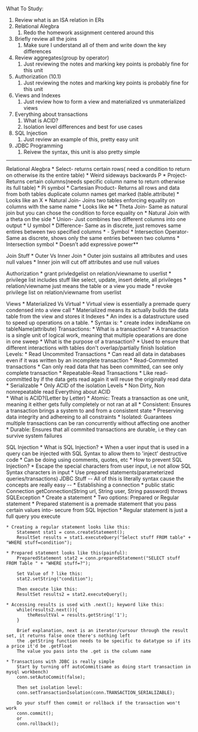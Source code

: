 ﻿What To Study:
1. Review what is an ISA relation in ERs
2. Relational Alegbra
   1. Redo the homework assignment centered around this
3. Briefly review all the joins
   1. Make sure I understand all of them and write down the key differences
4. Review aggregates(group by operator)
   1. Just reviewing the notes and marking key points is probably fine for this unit
5. Authorization (10.1)
   1. Just reviewing the notes and marking key points is probably fine for this unit
6. Views and Indexes
   1. Just review how to form a view and materialized vs unmaterialized views
7. Everything about transactions
   1. What is ACID?
   2. Isolation level differences and best for use cases
8. SQL Injection
   1. Just review an example of this, pretty easy unit
9. JDBC Programming
   1. Reivew the syntax, this unit is also pretty simple
________________
Relational Alegbra
    * Select- returns certain rows( need a condition to return on otherwise its the entire table)
    * Weird sideways backwards P
    * Project- Returns certain columns(needs specific column name to return otherwise its full table)
    * Pi symbol
    * Cartesian Product- Returns all rows and data from both tables duplicate column names get marked (table.attribute)
    * Looks like an X
    * Natural Join- Joins two tables enforcing equality on columns with the same name
    * Looks like ⋈
    * Theta Join- Same as natural join but you can chose the condition to force equality on
    * Natural Join with a theta on the side
    * Union- Just combines two different columns into one output
    * U symbol
    * Difference- Same as in discrete, just removes same entires between two specified columns
    * - Symbol
    * Intersection Operator- Same as discrete, shows only the same entries between two columns
    * Intersection symbol
    * Doesn’t add expressive power**

Join Stuff
    * Outer Vs Inner Join
    * Outer join sustains all attributes and uses null values
    * Inner join will cut off attributes and use null values

Authorization
    * grant privledgelist on relation/viewname to userlist
    * privilege list includes stuff like select, update, insert delete, all privileges
    * relation/viewname just means the table or a view you made
    * revoke privilege list on relation/viewname from userlist

Views
    * Materialized Vs Virtual
    * Virtual view is essentially a premade query condensed into a view call
    * Materialized means its actually builds the data table from the view and stores it
Indexes
    * An index is a datastructure used to speed up operations on a table.
    * Syntax is:
        * create index indexName on tableName(attribute)
Transactions:
    * What is a transaction?
        * A transaction is a single unit of logical work, meaning that multiple opearations are done in one sweep
    * What is the purpose of a transaction?
        * Used to ensure that different interactions with tables don't overlap/partially finish
Isolation Levels:
    * Read Uncommited Transactions
        * Can read all data in databases even if it was written by an incomplete transaction
    * Read-Commmited transactions
        * Can only read data that has been committed, can see only complete transaction
    * Repeatable-Read Transactions
        * Like read-committed by if the data gets read again it will reuse the originally read data
    * Serializable
        * Only ACID of the isolation Levels
        * Non Dirty, Non nonrepeatable read
Everything about ACID    
    * What is ACID?(Letter by Letter)
        * Atomic: Treats a transaction as one unit, meaning it either gets fully completely or not ran at all
        * Consistent: Ensures a transaction brings a system to and from a consistent state
            * Preserving data integrity and adhereing to all constraints
        * Isolated: Guarantees multiple transactions can be ran concurrently without affecting one another
        * Durable: Ensures that all commited transactions are durable, i.e they can survive system failures

SQL Injection
    * What is SQL Injection?
        * When a user input that is used in a query can be injected with SQL Syntax to allow them to 'inject' destructive code
        * Can be doing using comments, quotes, etc
    * How to prevent SQL Injection?
        * Escape the special characters from user input, i.e not allow SQL Syntax characters in input
        * Use prepared statements(parameterized queries/transactions)
JDBC Stuff
-- All of this is literally syntax cause the concepts are really easy --
    * Establishing a connection
        * public static Connection getConnection(String url, String user, String password) throws SQLException
    * Create a statement
        * Two options: Prepared or Regular statement
            * Prepared statement is a premade statement that you pass certain values into- secure from SQL Injection
            * Regular statement is just a full query you execute

    * Creating a regular statement looks like this:
        Statement stat1 = conn.createStatement();
        ResultSet results = stat1.executeQuery("Select stuff FROM table" + "WHERE stuff=condition");
        
    * Prepared statement looks like this(painful):
        PreparedStatement stat2 = conn.preparedStatement("SELECT stuff FROM Table " + "WHERE stuff=?");
        
        Set Value of ? like this:
        stat2.setString("condition");
        
        Then execute like this:
        ResultSet results2 = stat2.executeQuery();

    * Accessing results is used with .next(); keyword like this:
        while(results2.next()){
            theResultVal = results.getString('1');
        }

        Brief explanation, next is an iterator/cursour through the result set, it returns false once there's nothing left
        the .getString function needs to be specific to datatype so if its a price it'd be .getFloat
        The value you pass into the .get is the column name
    
    * Transactions with JDBC is really simple
        Start by turning off autoCommit(same as doing start transaction in mysql workbench)
        conn.setAutoCommit(false);
        
        Then set isolation level:
        conn.setTransactionIsolation(conn.TRANSACTION_SERIALIZABLE);

        Do your stuff then commit or rollback if the transaction won't work
        conn.commit();
        or
        conn.rollback();
